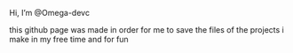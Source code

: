  Hi, I’m @Omega-devc

 this github page was made in order for me to save the files of the projects i make in my free time and for fun
<!---
Omega-devc/Omega-devc is a ✨ special ✨ repository because its `README.md` (this file) appears on your GitHub profile.
You can click the Preview link to take a look at your changes.
--->
